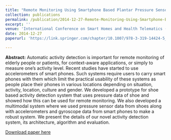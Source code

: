 ```yaml
---
title: "Remote Monitoring Using Smartphone Based Plantar Pressure Sensors: Unimodal and Multimodal Activity Detection"
collection: publications
permalink: /publication/2014-12-27-Remote-Monitoring-Using-Smartphone-Based-Plantar
excerpt: ''
venue: 'International Conference on Smart Homes and Health Telematics (ICOST)'
date: 2014-12-27
paperurl: 'https://link.springer.com/chapter/10.1007/978-3-319-14424-5_15'

---
```


**Abstract:** Automatic activity detection is important for remote monitoring of elderly people or patients, for context-aware applications, or simply to measure one’s activity level. Recent studies have started to use accelerometers of smart phones. Such systems require users to carry smart phones with them which limit the practical usability of these systems as people place their phones in various locations depending on situation, activity, location, culture and gender. We developed a prototype for shoe based activity detection system that uses pressure data of shoe and showed how this can be used for remote monitoring. We also developed a multimodal system where we used pressure sensor data from shoes along with accelerometers and gyroscope data from smart phones to make a robust system. We present the details of our novel activity detection system, its architecture, algorithm and evaluation.

 [Download paper here](http://ferdaus.github.io/files/ICOST_2014.pdf) 

